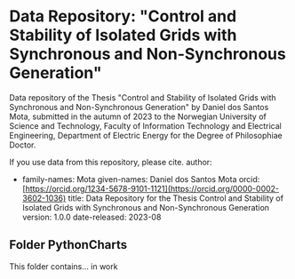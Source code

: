 # Data Repository: "Control and Stability of Isolated Grids with Synchronous and Non-Synchronous Generation"

Data repository of the Thesis "Control and Stability of Isolated Grids with Synchronous and Non-Synchronous Generation"
by Daniel dos Santos Mota, submitted in the autumn of 2023 to the Norwegian University of Science and Technology,
Faculty of Information Technology and Electrical Engineering, Department of Electric Energy for the Degree of Philosophiae Doctor.

If you use data from this repository, please cite.
author:
  - family-names: Mota
    given-names: Daniel dos Santos Mota
    orcid: [https://orcid.org/1234-5678-9101-1121](https://orcid.org/0000-0002-3602-1036)
title: Data Repository for the Thesis Control and Stability of Isolated Grids with Synchronous and Non-Synchronous Generation
version: 1.0.0
date-released: 2023-08

## Folder PythonCharts
This folder contains... in work

